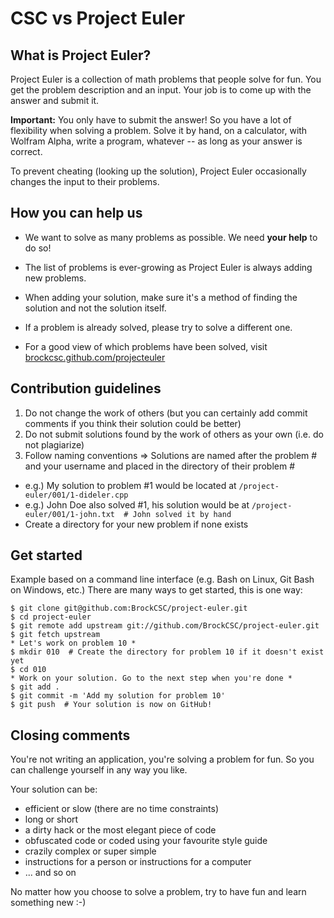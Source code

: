 CSC vs Project Euler
====================

What is Project Euler?
----------------------

Project Euler is a collection of math problems that people solve for fun.
You get the problem description and an input. Your job is to come up with the answer and submit it.

**Important:** You only have to submit the answer! So you have a lot of flexibility when solving a problem.
Solve it by hand, on a calculator, with Wolfram Alpha, write a program, whatever -- as long as your answer is correct.

To prevent cheating (looking up the solution), Project Euler occasionally changes the input to their problems.


How you can help us
-------------------

* We want to solve as many problems as possible. We need **your help** to do so!

* The list of problems is ever-growing as Project Euler is always adding new problems.

* When adding your solution, make sure it's a method of finding the solution and not the solution itself.

* If a problem is already solved, please try to solve a different one.

* For a good view of which problems have been solved, visit [brockcsc.github.com/projecteuler](http://brockcsc.github.com/projecteuler.html)


Contribution guidelines
-----------------------

1. Do not change the work of others (but you can certainly add commit comments if you think their solution could be better)
2. Do not submit solutions found by the work of others as your own (i.e. do not plagiarize)
3. Follow naming conventions => Solutions are named after the problem # and your username and placed in the directory of their problem #
  * e.g.) My solution to problem #1 would be located at `/project-euler/001/1-dideler.cpp`
  * e.g.) John Doe also solved #1, his solution would be at `/project-euler/001/1-john.txt  # John solved it by hand`
  * Create a directory for your new problem if none exists

Get started
-----------

Example based on a command line interface (e.g. Bash on Linux, Git Bash on Windows, etc.)
There are many ways to get started, this is one way:

    $ git clone git@github.com:BrockCSC/project-euler.git
    $ cd project-euler
    $ git remote add upstream git://github.com/BrockCSC/project-euler.git
    $ git fetch upstream
    * Let's work on problem 10 *
    $ mkdir 010  # Create the directory for problem 10 if it doesn't exist yet
    $ cd 010
    * Work on your solution. Go to the next step when you're done *
    $ git add .
    $ git commit -m 'Add my solution for problem 10'
    $ git push  # Your solution is now on GitHub!

Closing comments
----------------

You're not writing an application, you're solving a problem for fun.
So you can challenge yourself in any way you like.

Your solution can be:

* efficient or slow (there are no time constraints)
* long or short
* a dirty hack or the most elegant piece of code
* obfuscated code or coded using your favourite style guide
* crazily complex or super simple
* instructions for a person or instructions for a computer
* ... and so on

No matter how you choose to solve a problem, try to have fun and learn something new :-)
